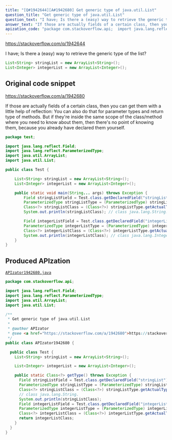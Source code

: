 ```yaml
---
title: "[Q#1942644][A#1942680] Get generic type of java.util.List"
question_title: "Get generic type of java.util.List"
question_text: "I have; Is there a (easy) way to retrieve the generic type of the list?"
answer_text: "If those are actually fields of a certain class, then you can get them with a little help of reflection: You can also do that for parameter types and return type of methods. But if they're inside the same scope of the class/method where you need to know about them, then there's no point of knowing them, because you already have declared them yourself."
apization_code: "package com.stackoverflow.api;  import java.lang.reflect.Field; import java.lang.reflect.ParameterizedType; import java.util.ArrayList; import java.util.List;  /**  * Get generic type of java.util.List  *  * @author APIzator  * @see <a href=\"https://stackoverflow.com/a/1942680\">https://stackoverflow.com/a/1942680</a>  */ public class APIzator1942680 {    public class Test {     List<String> stringList = new ArrayList<String>();      List<Integer> integerList = new ArrayList<Integer>();      public static Class<?> getType() throws Exception {       Field stringListField = Test.class.getDeclaredField(\"stringList\");       ParameterizedType stringListType = (ParameterizedType) stringListField.getGenericType();       Class<?> stringListClass = (Class<?>) stringListType.getActualTypeArguments()[0];       // class java.lang.String.       System.out.println(stringListClass);       Field integerListField = Test.class.getDeclaredField(\"integerList\");       ParameterizedType integerListType = (ParameterizedType) integerListField.getGenericType();       Class<?> integerListClass = (Class<?>) integerListType.getActualTypeArguments()[0];       return integerListClass;     }   } }"
---
```


https://stackoverflow.com/q/1942644

I have;
Is there a (easy) way to retrieve the generic type of the list?


```java
List<String> stringList = new ArrayList<String>();
List<Integer> integerList = new ArrayList<Integer>();
```


## Original code snippet

https://stackoverflow.com/a/1942680

If those are actually fields of a certain class, then you can get them with a little help of reflection:
You can also do that for parameter types and return type of methods.
But if they&#x27;re inside the same scope of the class/method where you need to know about them, then there&#x27;s no point of knowing them, because you already have declared them yourself.

```java
package test;

import java.lang.reflect.Field;
import java.lang.reflect.ParameterizedType;
import java.util.ArrayList;
import java.util.List;

public class Test {

    List<String> stringList = new ArrayList<String>();
    List<Integer> integerList = new ArrayList<Integer>();

    public static void main(String... args) throws Exception {
        Field stringListField = Test.class.getDeclaredField("stringList");
        ParameterizedType stringListType = (ParameterizedType) stringListField.getGenericType();
        Class<?> stringListClass = (Class<?>) stringListType.getActualTypeArguments()[0];
        System.out.println(stringListClass); // class java.lang.String.

        Field integerListField = Test.class.getDeclaredField("integerList");
        ParameterizedType integerListType = (ParameterizedType) integerListField.getGenericType();
        Class<?> integerListClass = (Class<?>) integerListType.getActualTypeArguments()[0];
        System.out.println(integerListClass); // class java.lang.Integer.
    }
}
```

## Produced APIzation

[`APIzator1942680.java`](https://github.com/pasqualesalza/apization-temp-data/raw/master/apizations/java/APIzator1942680.java)

```java
package com.stackoverflow.api;

import java.lang.reflect.Field;
import java.lang.reflect.ParameterizedType;
import java.util.ArrayList;
import java.util.List;

/**
 * Get generic type of java.util.List
 *
 * @author APIzator
 * @see <a href="https://stackoverflow.com/a/1942680">https://stackoverflow.com/a/1942680</a>
 */
public class APIzator1942680 {

  public class Test {
    List<String> stringList = new ArrayList<String>();

    List<Integer> integerList = new ArrayList<Integer>();

    public static Class<?> getType() throws Exception {
      Field stringListField = Test.class.getDeclaredField("stringList");
      ParameterizedType stringListType = (ParameterizedType) stringListField.getGenericType();
      Class<?> stringListClass = (Class<?>) stringListType.getActualTypeArguments()[0];
      // class java.lang.String.
      System.out.println(stringListClass);
      Field integerListField = Test.class.getDeclaredField("integerList");
      ParameterizedType integerListType = (ParameterizedType) integerListField.getGenericType();
      Class<?> integerListClass = (Class<?>) integerListType.getActualTypeArguments()[0];
      return integerListClass;
    }
  }
}

```